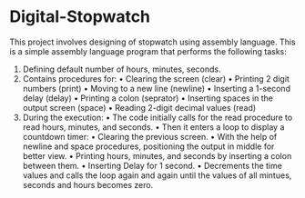 # Digital-Stopwatch
This project involves designing of stopwatch using assembly language.
This is a simple assembly language program that performs the following tasks:
1.	Defining default number of hours, minutes, seconds.
2.	Contains procedures for:
•	Clearing the screen (clear)
•	Printing 2 digit numbers (print)
•	Moving to a new line (newline)
•	Inserting a 1-second delay (delay)
•	Printing a colon (seprator)
•	Inserting spaces in the output screen (space)
•	Reading 2-digit decimal values (read)
3.	During the execution:
•	The code initially calls for the read procedure to read hours, minutes, and seconds.
•	Then it enters a loop to display a countdown timer:
•	Clearing the previous screen.
•	With the help of newline and space procedures, positioning the output in middle for better view.
•	Printing hours, minutes, and seconds by inserting a colon between them.
•	Inserting Delay for 1 second.
•	Decrements the time values and calls the loop again and again  until the values of all mintues, seconds and hours becomes zero.

